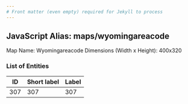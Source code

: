 ```yaml
---
# Front matter (even empty) required for Jekyll to process
---
```


## JavaScript Alias: maps/wyomingareacode

Map Name: Wyomingareacode
Dimensions (Width x Height): 400x320





### List of Entities

ID | Short label | Label
---|---|---|
307|307|307

